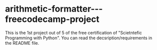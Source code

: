# arithmetic-formatter---freecodecamp-project
This is the 1st project out of 5 of the free certification of "Scietntefic Programming with Python". You can read the decsription/requirements in the README file.
